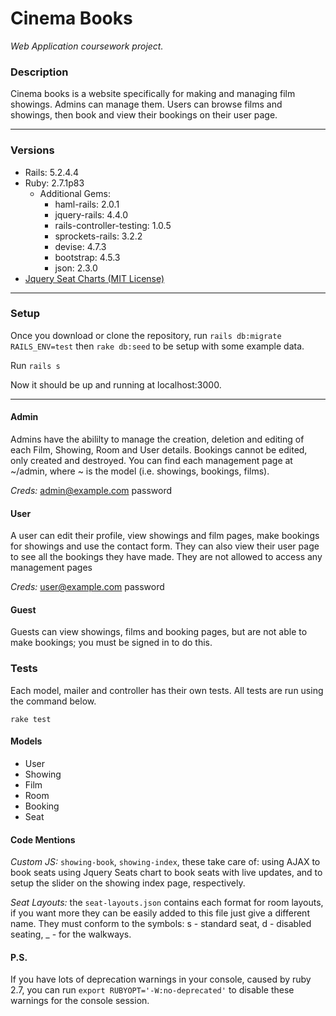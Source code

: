 # Cinema Books
*Web Application coursework project.*



### Description
Cinema books is a website specifically for making and managing film showings. Admins can manage them. Users can browse films and showings, then book and view their bookings on their user page.

------------
### Versions
- Rails: 5.2.4.4
- Ruby: 2.7.1p83
	- Additional Gems:
		- haml-rails: 2.0.1
		- jquery-rails: 4.4.0
		- rails-controller-testing: 1.0.5
		- sprockets-rails: 3.2.2
		- devise: 4.7.3
		- bootstrap: 4.5.3
		- json: 2.3.0
- [Jquery Seat Charts (MIT License)](https://www.jqueryscript.net/chart-graph/Full-featured-Seating-Chart-Plugin-With-jQuery-Seat-Charts.html "Jquery Seat Charts")

------------
### Setup

Once you download or clone the repository, run `rails db:migrate RAILS_ENV=test` then `rake db:seed` to be setup with some example data.

Run `rails s`

Now it should be up and running at localhost:3000.

------------
#### Admin
Admins have the abililty to manage the creation, deletion and editing of each Film, Showing, Room and User details. Bookings cannot be edited, only created and destroyed.
You can find each management page at ~/admin, where ~ is the model (i.e. showings, bookings, films).

*Creds:* admin@example.com
	 password

#### User
A user can edit their profile, view showings and film pages, make bookings for showings and use the contact form. They can also view their user page to see all the bookings they have made. They are not allowed to access any management pages

*Creds:* user@example.com
	 password

#### Guest
Guests can view showings, films and booking pages, but are not able to make bookings; you must be signed in to do this.
### Tests
Each model, mailer and controller has their own tests. All tests are run using the command below. 

```
rake test
```

#### Models
- User
- Showing
- Film
- Room
- Booking
- Seat

#### Code Mentions
*Custom JS:* `showing-book`, `showing-index`, these take care of: using AJAX to book seats using Jquery Seats chart to book seats with live updates, and to setup the slider on the showing index page, respectively.

*Seat Layouts:* the `seat-layouts.json` contains each format for room layouts, if you want more they can be easily added to this file just give a different name. They must conform to the symbols: s - standard seat, d - disabled seating, _ - for the walkways.

#### P.S.
If you have lots of deprecation warnings in your console, caused by ruby 2.7, you can run `export RUBYOPT='-W:no-deprecated'` to disable these warnings for the console session.

